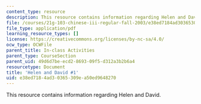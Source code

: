 ```yaml
---
content_type: resource
description: This resource contains information regarding Helen and David.
file: /courses/21g-103-chinese-iii-regular-fall-2003/e38ed7184ad30365309ea50ed9648270_MIT21G_103F03_HelenDavid1.pdf
file_type: application/pdf
learning_resource_types: []
license: https://creativecommons.org/licenses/by-nc-sa/4.0/
ocw_type: OCWFile
parent_title: In-class Activities
parent_type: CourseSection
parent_uid: 49d6d7be-ecd2-8693-09f5-d312a3b2b6a4
resourcetype: Document
title: 'Helen and David #1'
uid: e38ed718-4ad3-0365-309e-a50ed9648270
---
```

This resource contains information regarding Helen and David.